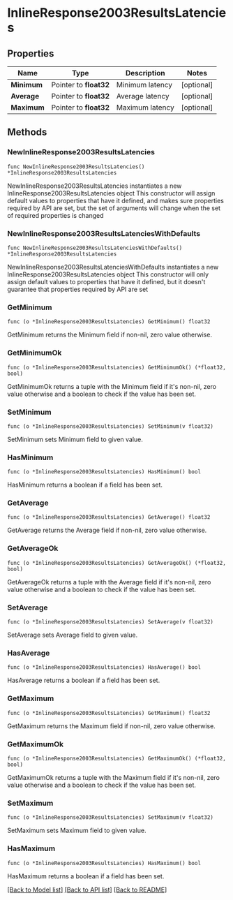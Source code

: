 # InlineResponse2003ResultsLatencies

## Properties

Name | Type | Description | Notes
------------ | ------------- | ------------- | -------------
**Minimum** | Pointer to **float32** | Minimum latency | [optional] 
**Average** | Pointer to **float32** | Average latency | [optional] 
**Maximum** | Pointer to **float32** | Maximum latency | [optional] 

## Methods

### NewInlineResponse2003ResultsLatencies

`func NewInlineResponse2003ResultsLatencies() *InlineResponse2003ResultsLatencies`

NewInlineResponse2003ResultsLatencies instantiates a new InlineResponse2003ResultsLatencies object
This constructor will assign default values to properties that have it defined,
and makes sure properties required by API are set, but the set of arguments
will change when the set of required properties is changed

### NewInlineResponse2003ResultsLatenciesWithDefaults

`func NewInlineResponse2003ResultsLatenciesWithDefaults() *InlineResponse2003ResultsLatencies`

NewInlineResponse2003ResultsLatenciesWithDefaults instantiates a new InlineResponse2003ResultsLatencies object
This constructor will only assign default values to properties that have it defined,
but it doesn't guarantee that properties required by API are set

### GetMinimum

`func (o *InlineResponse2003ResultsLatencies) GetMinimum() float32`

GetMinimum returns the Minimum field if non-nil, zero value otherwise.

### GetMinimumOk

`func (o *InlineResponse2003ResultsLatencies) GetMinimumOk() (*float32, bool)`

GetMinimumOk returns a tuple with the Minimum field if it's non-nil, zero value otherwise
and a boolean to check if the value has been set.

### SetMinimum

`func (o *InlineResponse2003ResultsLatencies) SetMinimum(v float32)`

SetMinimum sets Minimum field to given value.

### HasMinimum

`func (o *InlineResponse2003ResultsLatencies) HasMinimum() bool`

HasMinimum returns a boolean if a field has been set.

### GetAverage

`func (o *InlineResponse2003ResultsLatencies) GetAverage() float32`

GetAverage returns the Average field if non-nil, zero value otherwise.

### GetAverageOk

`func (o *InlineResponse2003ResultsLatencies) GetAverageOk() (*float32, bool)`

GetAverageOk returns a tuple with the Average field if it's non-nil, zero value otherwise
and a boolean to check if the value has been set.

### SetAverage

`func (o *InlineResponse2003ResultsLatencies) SetAverage(v float32)`

SetAverage sets Average field to given value.

### HasAverage

`func (o *InlineResponse2003ResultsLatencies) HasAverage() bool`

HasAverage returns a boolean if a field has been set.

### GetMaximum

`func (o *InlineResponse2003ResultsLatencies) GetMaximum() float32`

GetMaximum returns the Maximum field if non-nil, zero value otherwise.

### GetMaximumOk

`func (o *InlineResponse2003ResultsLatencies) GetMaximumOk() (*float32, bool)`

GetMaximumOk returns a tuple with the Maximum field if it's non-nil, zero value otherwise
and a boolean to check if the value has been set.

### SetMaximum

`func (o *InlineResponse2003ResultsLatencies) SetMaximum(v float32)`

SetMaximum sets Maximum field to given value.

### HasMaximum

`func (o *InlineResponse2003ResultsLatencies) HasMaximum() bool`

HasMaximum returns a boolean if a field has been set.


[[Back to Model list]](../README.md#documentation-for-models) [[Back to API list]](../README.md#documentation-for-api-endpoints) [[Back to README]](../README.md)


